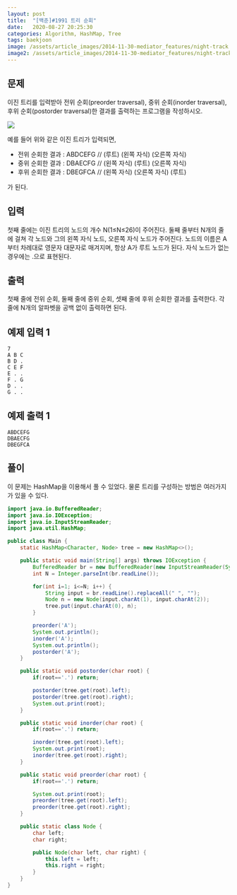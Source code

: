```yaml
---
layout: post
title:  "[백준]#1991 트리 순회"
date:   2020-08-27 20:25:30
categories: Algorithm, HashMap, Tree
tags: baekjoon
image: /assets/article_images/2014-11-30-mediator_features/night-track.JPG
image2: /assets/article_images/2014-11-30-mediator_features/night-track-mobile.JPG
---
```


문제
--------------------

이진 트리를 입력받아 전위 순회(preorder traversal), 중위 순회(inorder traversal), 후위 순회(postorder traversal)한 결과를 출력하는 프로그램을 작성하시오.

![](https://www.acmicpc.net/JudgeOnline/upload/201007/trtr.png)

예를 들어 위와 같은 이진 트리가 입력되면,

- 전위 순회한 결과 : ABDCEFG // (루트) (왼쪽 자식) (오른쪽 자식)
- 중위 순회한 결과 : DBAECFG // (왼쪽 자식) (루트) (오른쪽 자식)
- 후위 순회한 결과 : DBEGFCA // (왼쪽 자식) (오른쪽 자식) (루트)

가 된다.

입력
---------------------------

첫째 줄에는 이진 트리의 노드의 개수 N(1≤N≤26)이 주어진다. 둘째 줄부터 N개의 줄에 걸쳐 각 노드와 그의 왼쪽 자식 노드, 오른쪽 자식 노드가 주어진다. 노드의 이름은 A부터 차례대로 영문자 대문자로 매겨지며, 항상 A가 루트 노드가 된다. 자식 노드가 없는 경우에는 .으로 표현된다.

출력
----------------

첫째 줄에 전위 순회, 둘째 줄에 중위 순회, 셋째 줄에 후위 순회한 결과를 출력한다. 각 줄에 N개의 알파벳을 공백 없이 출력하면 된다.

예제 입력 1 
----------------------

```
7
A B C
B D .
C E F
E . .
F . G
D . .
G . .
```

예제 출력 1 
------------------------

```
ABDCEFG
DBAECFG
DBEGFCA
```

풀이
--------------------------

이 문제는 HashMap을 이용해서 풀 수 있었다. 물론 트리를 구성하는 방범은 여러가지가 있을 수 있다.

```java
import java.io.BufferedReader;
import java.io.IOException;
import java.io.InputStreamReader;
import java.util.HashMap;

public class Main {
    static HashMap<Character, Node> tree = new HashMap<>();

    public static void main(String[] args) throws IOException {
        BufferedReader br = new BufferedReader(new InputStreamReader(System.in));
        int N = Integer.parseInt(br.readLine());

        for(int i=1; i<=N; i++) {
            String input = br.readLine().replaceAll(" ", "");
            Node n = new Node(input.charAt(1), input.charAt(2));
            tree.put(input.charAt(0), n);
        }

        preorder('A');
        System.out.println();
        inorder('A');
        System.out.println();
        postorder('A');
    }

    public static void postorder(char root) {
        if(root=='.') return;

        postorder(tree.get(root).left);
        postorder(tree.get(root).right);
        System.out.print(root);
    }

    public static void inorder(char root) {
        if(root=='.') return;

        inorder(tree.get(root).left);
        System.out.print(root);
        inorder(tree.get(root).right);
    }

    public static void preorder(char root) {
        if(root=='.') return;

        System.out.print(root);
        preorder(tree.get(root).left);
        preorder(tree.get(root).right);
    }

    public static class Node {
        char left;
        char right;

        public Node(char left, char right) {
            this.left = left;
            this.right = right;
        }
    }
}
```
